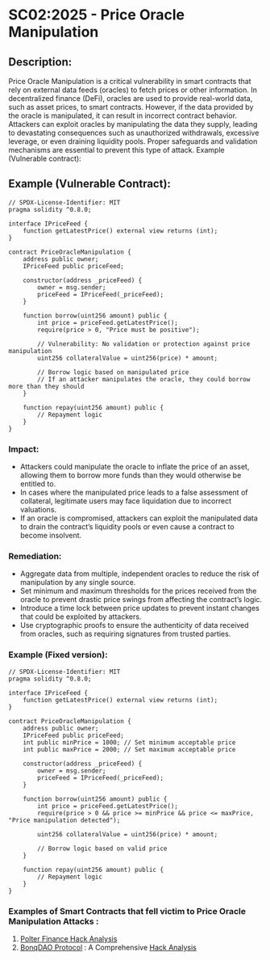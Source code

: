 # SC02:2025 - Price Oracle Manipulation

## Description:
Price Oracle Manipulation is a critical vulnerability in smart contracts that rely on external data feeds (oracles) to fetch prices or other information. In decentralized finance (DeFi), oracles are used to provide real-world data, such as asset prices, to smart contracts. However, if the data provided by the oracle is manipulated, it can result in incorrect contract behavior. Attackers can exploit oracles by manipulating the data they supply, leading to devastating consequences such as unauthorized withdrawals, excessive leverage, or even draining liquidity pools. Proper safeguards and validation mechanisms are essential to prevent this type of attack.
Example (Vulnerable contract):

## Example (Vulnerable Contract):

```
// SPDX-License-Identifier: MIT
pragma solidity ^0.8.0;

interface IPriceFeed {
    function getLatestPrice() external view returns (int);
}

contract PriceOracleManipulation {
    address public owner;
    IPriceFeed public priceFeed;

    constructor(address _priceFeed) {
        owner = msg.sender;
        priceFeed = IPriceFeed(_priceFeed);
    }

    function borrow(uint256 amount) public {
        int price = priceFeed.getLatestPrice();
        require(price > 0, "Price must be positive");

        // Vulnerability: No validation or protection against price manipulation
        uint256 collateralValue = uint256(price) * amount;

        // Borrow logic based on manipulated price
        // If an attacker manipulates the oracle, they could borrow more than they should
    }

    function repay(uint256 amount) public {
        // Repayment logic
    }
}
```

### Impact:
- Attackers could manipulate the oracle to inflate the price of an asset, allowing them to borrow more funds than they would otherwise be entitled to.
- In cases where the manipulated price leads to a false assessment of collateral, legitimate users may face liquidation due to incorrect valuations.
- If an oracle is compromised, attackers can exploit the manipulated data to drain the contract’s liquidity pools or even cause a contract to become insolvent.

### Remediation:
- Aggregate data from multiple, independent oracles to reduce the risk of manipulation by any single source.
- Set minimum and maximum thresholds for the prices received from the oracle to prevent drastic price swings from affecting the contract’s logic.
- Introduce a time lock between price updates to prevent instant changes that could be exploited by attackers.
- Use cryptographic proofs to ensure the authenticity of data received from oracles, such as requiring signatures from trusted parties.

### Example (Fixed version):

```
// SPDX-License-Identifier: MIT
pragma solidity ^0.8.0;

interface IPriceFeed {
    function getLatestPrice() external view returns (int);
}

contract PriceOracleManipulation {
    address public owner;
    IPriceFeed public priceFeed;
    int public minPrice = 1000; // Set minimum acceptable price
    int public maxPrice = 2000; // Set maximum acceptable price

    constructor(address _priceFeed) {
        owner = msg.sender;
        priceFeed = IPriceFeed(_priceFeed);
    }

    function borrow(uint256 amount) public {
        int price = priceFeed.getLatestPrice();
        require(price > 0 && price >= minPrice && price <= maxPrice, "Price manipulation detected");

        uint256 collateralValue = uint256(price) * amount;

        // Borrow logic based on valid price
    }

    function repay(uint256 amount) public {
        // Repayment logic
    }
}
```

### Examples of Smart Contracts that fell victim to Price Oracle Manipulation Attacks :
1. [Polter Finance Hack Analysis](https://blog.solidityscan.com/polter-finance-hack-analysis-c5eaa6dcfd40) 
2. [BonqDAO Protocol](https://polygonscan.com/address/0x4248fd3e2c055a02117eb13de4276170003ca295#code) : A Comprehensive [Hack Analysis](https://blog.solidityscan.com/bonqdao-protocol-hack-analysis-oracle-manipulation-8e6978149a66)
